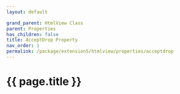 ```yaml
---
layout: default

grand_parent: HtmlView Class
parent: Properties
has_children: false
title: AcceptDrop Property
nav_order: 1
permalink: /package/extension5/htmlview/properties/acceptdrop
---
```

# {{ page.title }}
